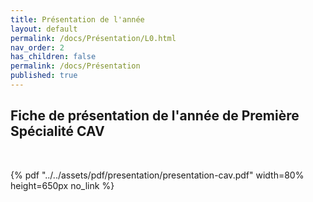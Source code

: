 ```yaml
---
title: Présentation de l'année
layout: default
permalink: /docs/Présentation/L0.html
nav_order: 2
has_children: false
permalink: /docs/Présentation
published: true
---
```

## Fiche de présentation de l'année de Première Spécialité CAV
 
<br>

{% pdf "../../assets/pdf/presentation/presentation-cav.pdf" width=80% height=650px no_link %}